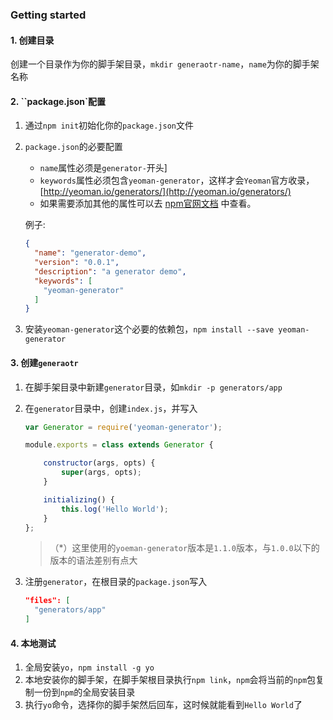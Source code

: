 ### Getting started

#### 1. 创建目录

创建一个目录作为你的脚手架目录，`mkdir generaotr-name`，`name`为你的脚手架名称

#### 2. ``package.json`配置

1. 通过`npm init`初始化你的`package.json`文件

2. `package.json`的必要配置

   - `name`属性必须是`generator-`开头]
   - `keywords`属性必须包含`yeoman-generator`，这样才会`Yeoman`官方收录，[http://yeoman.io/generators/](http://yeoman.io/generators/)
   - 如果需要添加其他的属性可以去 [npm官网文档](https://docs.npmjs.com/files/package.json#files) 中查看。

   例子:

   ```json
   {
     "name": "generator-demo",
     "version": "0.0.1",
     "description": "a generator demo",
     "keywords": [
       "yeoman-generator"
     ]
   }
   ```

3. 安装`yeoman-generator`这个必要的依赖包，`npm install --save yeoman-generator`

#### 3. 创建`generaotr`

1. 在脚手架目录中新建`generator`目录，如`mkdir -p generators/app`

2. 在`generator`目录中，创建`index.js`，并写入

   ```javascript
   var Generator = require('yeoman-generator');

   module.exports = class extends Generator {

       constructor(args, opts) {
           super(args, opts);
       }

       initializing() {
           this.log('Hello World');
       }
   };
   ```

   > （*）这里使用的`yoeman-generator`版本是`1.1.0`版本，与`1.0.0`以下的版本的语法差别有点大

3. 注册`generator`，在根目录的`package.json`写入

   ```json
   "files": [
     "generators/app"
   ]
   ```

#### 4. 本地测试

1. 全局安装`yo`，`npm install -g yo`
2. 本地安装你的脚手架，在脚手架根目录执行`npm link`，`npm`会将当前的`npm`包复制一份到`npm`的全局安装目录
3. 执行`yo`命令，选择你的脚手架然后回车，这时候就能看到`Hello World`了